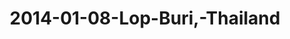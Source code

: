 ---
layout: blog
title: 2014-01-08-Lop-Buri,-Thailand
category: blog
lat: 14.80226
lng: 100.61427
image: https://s3-us-west-2.amazonaws.com/travels2013/2014-01-08 23:06:26 PST.jpg
observation: 20140108230626PST
---